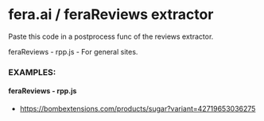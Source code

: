 
# fera.ai / feraReviews extractor

Paste this code in a postprocess func of the reviews extractor.

feraReviews - rpp.js - For general sites.



### EXAMPLES:
#### feraReviews - rpp.js
- https://bombextensions.com/products/sugar?variant=42719653036275